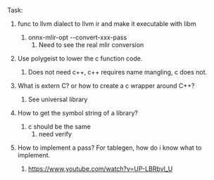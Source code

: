Task:
1. func to llvm dialect to llvm ir and make it executable with libm
	1. onnx-mlir-opt --convert-xxx-pass
		1. Need to see the real mlir conversion
2. Use polygeist to lower the c function code.
	1. Does not need c++, c++ requires name mangling, c does not.
3. What is extern C? or how to create a c wrapper around C++?
	1. See universal library
4. How to get the symbol string of a library?
	1. c should be the same
		1. need verify

6. How to implement a pass? For tablegen, how do i know what to implement.
	1. https://www.youtube.com/watch?v=UP-LBRbvI_U